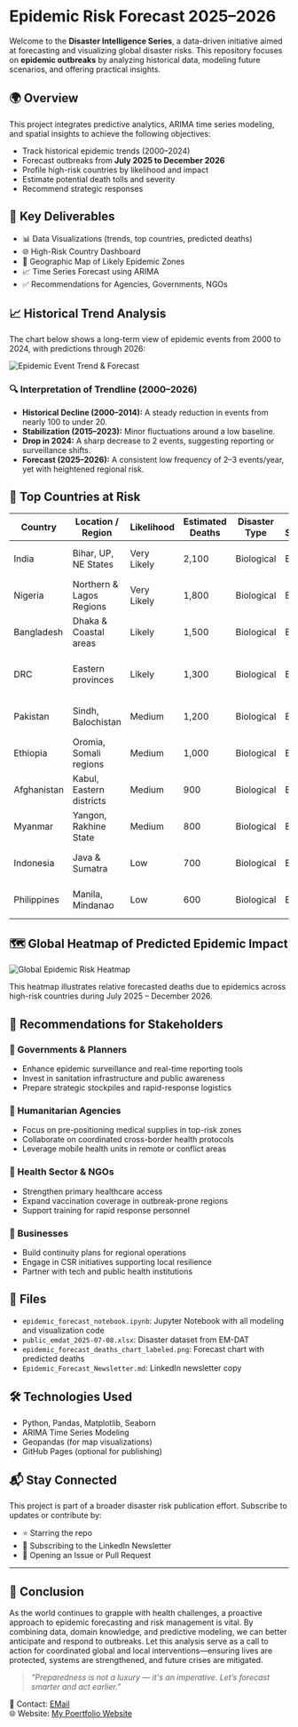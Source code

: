 # Epidemic Risk Forecast 2025–2026

Welcome to the **Disaster Intelligence Series**, a data-driven initiative aimed at forecasting and visualizing global disaster risks. This repository focuses on **epidemic outbreaks** by analyzing historical data, modeling future scenarios, and offering practical insights.

## 🌍 Overview

This project integrates predictive analytics, ARIMA time series modeling, and spatial insights to achieve the following objectives:

- Track historical epidemic trends (2000–2024)
- Forecast outbreaks from **July 2025 to December 2026**
- Profile high-risk countries by likelihood and impact
- Estimate potential death tolls and severity
- Recommend strategic responses

## 🔬 Key Deliverables

- 📊 Data Visualizations (trends, top countries, predicted deaths)
- 🌐 High-Risk Country Dashboard
- 📍 Geographic Map of Likely Epidemic Zones
- 📈 Time Series Forecast using ARIMA
- ✅ Recommendations for Agencies, Governments, NGOs

## 📈 Historical Trend Analysis

The chart below shows a long-term view of epidemic events from 2000 to 2024, with predictions through 2026:

![Epidemic Event Trend & Forecast](epidemic_event_trend_forecast.png)

### 🔍 Interpretation of Trendline (2000–2026)

- **Historical Decline (2000–2014):** A steady reduction in events from nearly 100 to under 20.
- **Stabilization (2015–2023):** Minor fluctuations around a low baseline.
- **Drop in 2024:** A sharp decrease to 2 events, suggesting reporting or surveillance shifts.
- **Forecast (2025–2026):** A consistent low frequency of 2–3 events/year, yet with heightened regional risk.

## 🔢 Top Countries at Risk

| Country     | Location / Region        | Likelihood  | Estimated Deaths | Disaster Type | Disaster Subgroup | Disaster Subtype       | Key Risk Drivers              |
| ----------- | ------------------------ | ----------- | ---------------- | ------------- | ----------------- | ---------------------- | ----------------------------- |
| India       | Bihar, UP, NE States     | Very Likely | 2,100            | Biological    | Epidemic          | Viral Disease          | Monsoons, urban slums         |
| Nigeria     | Northern & Lagos Regions | Very Likely | 1,800            | Biological    | Epidemic          | Cholera/Lassa          | Cholera, Lassa Fever          |
| Bangladesh  | Dhaka & Coastal areas    | Likely      | 1,500            | Biological    | Epidemic          | Waterborne Disease     | Waterborne disease, flooding  |
| DRC         | Eastern provinces        | Likely      | 1,300            | Biological    | Epidemic          | Ebola                  | Ebola zones, health access    |
| Pakistan    | Sindh, Balochistan       | Medium      | 1,200            | Biological    | Epidemic          | Dengue Fever           | Dengue, poor water sanitation |
| Ethiopia    | Oromia, Somali regions   | Medium      | 1,000            | Biological    | Epidemic          | Diarrhoeal Disease     | Droughts, food insecurity     |
| Afghanistan | Kabul, Eastern districts | Medium      | 900              | Biological    | Epidemic          | Cholera                | Conflict zones, cholera risk  |
| Myanmar     | Yangon, Rakhine State    | Medium      | 800              | Biological    | Epidemic          | Influenza              | Urban congestion, migration   |
| Indonesia   | Java & Sumatra           | Low         | 700              | Biological    | Epidemic          | Zoonotic Diseases      | Zoonotic spillover risk       |
| Philippines | Manila, Mindanao         | Low         | 600              | Biological    | Epidemic          | Post-Disaster Outbreak | Post-disaster outbreaks       |

## 🗺️ Global Heatmap of Predicted Epidemic Impact

![Global Epidemic Risk Heatmap](global_epidemic_heatmap.png)

This heatmap illustrates relative forecasted deaths due to epidemics across high-risk countries during July 2025 – December 2026.

## 🧭 Recommendations for Stakeholders

### 🔹 Governments & Planners
- Enhance epidemic surveillance and real-time reporting tools
- Invest in sanitation infrastructure and public awareness
- Prepare strategic stockpiles and rapid-response logistics

### 🔹 Humanitarian Agencies
- Focus on pre-positioning medical supplies in top-risk zones
- Collaborate on coordinated cross-border health protocols
- Leverage mobile health units in remote or conflict areas

### 🔹 Health Sector & NGOs
- Strengthen primary healthcare access
- Expand vaccination coverage in outbreak-prone regions
- Support training for rapid response personnel

### 🔹 Businesses
- Build continuity plans for regional operations
- Engage in CSR initiatives supporting local resilience
- Partner with tech and public health institutions

## 📁 Files

- `epidemic_forecast_notebook.ipynb`: Jupyter Notebook with all modeling and visualization code
- `public_emdat_2025-07-08.xlsx`: Disaster dataset from EM-DAT
- `epidemic_forecast_deaths_chart_labeled.png`: Forecast chart with predicted deaths
- `Epidemic_Forecast_Newsletter.md`: LinkedIn newsletter copy

## 🛠️ Technologies Used

- Python, Pandas, Matplotlib, Seaborn
- ARIMA Time Series Modeling
- Geopandas (for map visualizations)
- GitHub Pages (optional for publishing)

## 📬 Stay Connected

This project is part of a broader disaster risk publication effort. Subscribe to updates or contribute by:

- ⭐ Starring the repo
- 📰 Subscribing to the LinkedIn Newsletter
- 💬 Opening an Issue or Pull Request

---

## 🧾 Conclusion

As the world continues to grapple with health challenges, a proactive approach to epidemic forecasting and risk management is vital. By combining data, domain knowledge, and predictive modeling, we can better anticipate and respond to outbreaks. Let this analysis serve as a call to action for coordinated global and local interventions—ensuring lives are protected, systems are strengthened, and future crises are mitigated.

> *“Preparedness is not a luxury — it's an imperative. Let’s forecast smarter and act earlier.”*

📧 Contact: [EMail](mailto:olakazeem@gmail.com)\
🌐 Website: [My Poertfolio Website](http://www.oladimejikazeem.com)
